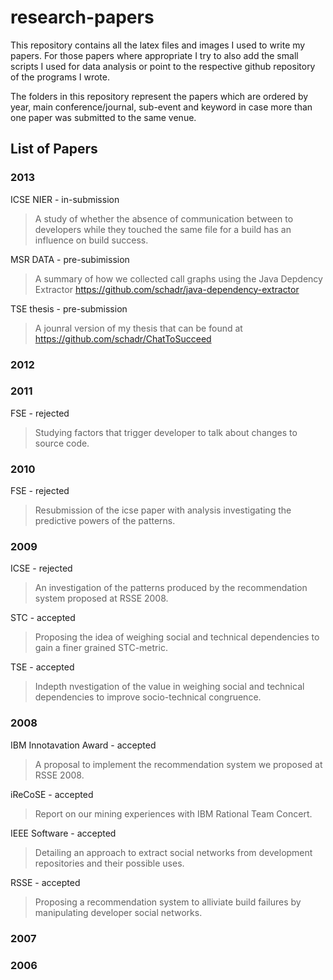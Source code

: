 # research-papers #

This repository contains all the latex files and images I used to write my papers. 
For those papers where appropriate I try to also add the small scripts I used for 
data analysis or point to the respective github repository of the programs I wrote.

The folders in this repository represent the papers which are ordered by year, main conference/journal, sub-event and keyword in case more than one paper was submitted to the same venue.

## List of Papers ##
### 2013 ###
ICSE NIER - in-submission
> A study of whether the absence of communication between to developers while they touched
> the same file for a build has an influence on build success.

MSR DATA - pre-subimission
> A summary of how we collected call graphs using the Java Depdency Extractor
> https://github.com/schadr/java-dependency-extractor

TSE thesis - pre-submission
> A jounral version of my thesis that can be found at https://github.com/schadr/ChatToSucceed

### 2012 ###

### 2011 ###
FSE - rejected
> Studying factors that trigger developer to talk about changes to source code.

### 2010 ###
FSE - rejected
> Resubmission of the icse paper with analysis investigating the predictive powers of the patterns.

### 2009 ###
ICSE - rejected
> An investigation of the patterns produced by the recommendation system proposed at RSSE 2008.

STC - accepted
> Proposing the idea of weighing social and technical dependencies to gain a finer grained STC-metric.

TSE - accepted
> Indepth nvestigation of the value in weighing social and technical dependencies to improve socio-technical congruence.

### 2008 ###
IBM Innotavation Award - accepted
> A proposal to implement the recommendation system we proposed at RSSE 2008.

iReCoSE - accepted
> Report on our mining experiences with IBM Rational Team Concert.

IEEE Software - accepted
> Detailing an approach to extract social networks from development repositories and their possible uses.

RSSE - accepted
> Proposing a recommendation system to alliviate build failures by manipulating developer social networks.

### 2007 ###

### 2006 ###
